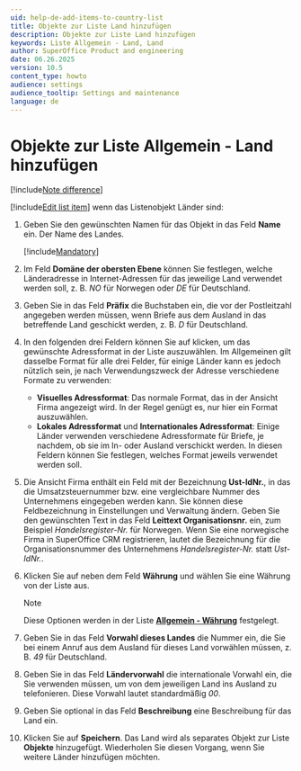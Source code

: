 ```yaml
---
uid: help-de-add-items-to-country-list
title: Objekte zur Liste Land hinzufügen
description: Objekte zur Liste Land hinzufügen
keywords: Liste Allgemein - Land, Land
author: SuperOffice Product and engineering
date: 06.26.2025
version: 10.5
content_type: howto
audience: settings
audience_tooltip: Settings and maintenance
language: de
---
```


# Objekte zur Liste Allgemein - Land hinzufügen

[!include[Note difference](includes/different-edit-list-item-dialog.md)]

[!include[Edit list item](includes/edit-list-item.md)] wenn das Listenobjekt Länder sind:

1. Geben Sie den gewünschten Namen für das Objekt in das Feld **Name** ein. Der Name des Landes.

    [!include[Mandatory](includes/note-mandatory-field.md)]

1. Im Feld **Domäne der obersten Ebene** können Sie festlegen, welche Länderadresse in Internet-Adressen für das jeweilige Land verwendet werden soll, z. B. *NO* für Norwegen oder *DE* für Deutschland.

1. Geben Sie in das Feld **Präfix** die Buchstaben ein, die vor der Postleitzahl angegeben werden müssen, wenn Briefe aus dem Ausland in das betreffende Land geschickt werden, z. B. *D* für Deutschland.

1. In den folgenden drei Feldern können Sie auf <i class="ph ph-caret-down" aria-label="Chevron"></i> klicken, um das gewünschte Adressformat in der Liste auszuwählen. Im Allgemeinen gilt dasselbe Format für alle drei Felder, für einige Länder kann es jedoch nützlich sein, je nach Verwendungszweck der Adresse verschiedene Formate zu verwenden:
    * **Visuelles Adressformat**:
        Das normale Format, das in der Ansicht Firma angezeigt wird. In der Regel genügt es, nur hier ein Format auszuwählen.
    * **Lokales Adressformat** und **Internationales Adressformat**:
        Einige Länder verwenden verschiedene Adressformate für Briefe, je nachdem, ob sie im In- oder Ausland verschickt werden. In diesen Feldern können Sie festlegen, welches Format jeweils verwendet werden soll.

1. Die Ansicht Firma enthält ein Feld mit der Bezeichnung **Ust-IdNr.**, in das die Umsatzsteuernummer bzw. eine vergleichbare Nummer des Unternehmens eingegeben werden kann. Sie können diese Feldbezeichnung in Einstellungen und Verwaltung ändern. Geben Sie den gewünschten Text in das Feld **Leittext Organisationsnr.** ein, zum Beispiel *Handelsregister-Nr.* für Norwegen. Wenn Sie eine norwegische Firma in SuperOffice CRM registrieren, lautet die Bezeichnung für die Organisationsnummer des Unternehmens *Handelsregister-Nr.* statt *Ust-IdNr.*.

1. Klicken Sie auf <i class="ph ph-caret-down" aria-label="Chevron"></i> neben dem Feld **Währung** und wählen Sie eine Währung von der Liste aus.

    > [!NOTE]
    > Diese Optionen werden in der Liste [**Allgemein - Währung**][2] festgelegt.

1. Geben Sie in das Feld **Vorwahl dieses Landes** die Nummer ein, die Sie bei einem Anruf aus dem Ausland für dieses Land vorwählen müssen, z. B. *49* für Deutschland.

1. Geben Sie in das Feld **Ländervorwahl** die internationale Vorwahl ein, die Sie verwenden müssen, um von dem jeweiligen Land ins Ausland zu telefonieren. Diese Vorwahl lautet standardmäßig *00*.

1. Geben Sie optional in das Feld **Beschreibung** eine Beschreibung für das Land ein.

1. Klicken Sie auf **Speichern**. Das Land wird als separates Objekt zur Liste **Objekte** hinzugefügt. Wiederholen Sie diesen Vorgang, wenn Sie weitere Länder hinzufügen möchten.

<!-- Referenced links -->
[2]: currency.md
